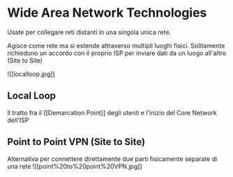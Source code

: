 # Wide Area Network Technologies
Usate per collegare reti distanti in una singola unica rete.

Agisce come rete ma si estende attraverso multipli luoghi fisici. Solitamente richiedono un accordo con il proprio ISP per inviare dati da un luogo all'altro (Site to Site)

![[localloop.jpg]]
## Local Loop
Il tratto fra il [[Demarcation Point]] degli utenti e l'inizio del Core Network dell'ISP
## Point to Point VPN (Site to Site)
Alternativa per connettere direttamente due parti fisicamente separate di una rete
![[point%20to%20point%20VPN.jpg]]